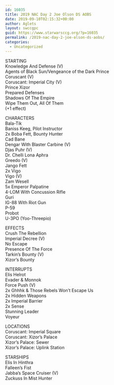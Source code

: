 ```yaml
---
id: 16035
title: 2019 NAC Day 2 Joe Olson DS AOBS
date: 2019-09-10T02:15:32+00:00
author: Aglets
layout: swccgpc
guid: https://www.starwarsccg.org/?p=16035
permalink: /2019-nac-day-2-joe-olson-ds-aobs/
categories:
  - Uncategorized
---
```

STARTING  
Knowledge And Defense (V)  
Agents of Black Sun/Vengeance of the Dark Prince  
Coruscant (V)  
Coruscant: Imperial City (V)  
Prince Xizor  
Prepared Defenses  
Shadows Of The Empire  
Wipe Them Out, All Of Them  
(+1 effect)

CHARACTERS  
Bala-Tik  
Baniss Keeg, Pilot Instructor  
2x Boba Fett, Bounty Hunter  
Cad Bane  
Dengar With Blaster Carbine (V)  
Djas Puhr (V)  
Dr. Chelli Lona Aphra  
Greedo (V)  
Jango Fett  
2x Vigo  
Vigo (V)  
Zam Wesell  
5x Emperor Palpatine  
4-LOM With Concussion Rifle  
Guri  
IG-88 With Riot Gun  
P-59  
Probot  
U-3PO (Yoo-Threepio)

EFFECTS  
Crush The Rebellion  
Imperial Decree (V)  
No Escape  
Presence Of The Force  
Tarkin&#8217;s Bounty (V)  
Xizor&#8217;s Bounty

INTERRUPTS  
Elis Helrot  
Evader & Monnok  
Force Push (V)  
2x Ghhhk & Those Rebels Won&#8217;t Escape Us  
2x Hidden Weapons  
2x Imperial Barrier  
2x Sense  
Stunning Leader  
Voyeur

LOCATIONS  
Coruscant: Imperial Square  
Coruscant: Xizor&#8217;s Palace  
Xizor&#8217;s Palace: Sewer  
Xizor&#8217;s Palace: Uplink Station

STARSHIPS  
Elis In Hinthra  
Falleen&#8217;s Fist  
Jabba&#8217;s Space Cruiser (V)  
Zuckuss In Mist Hunter